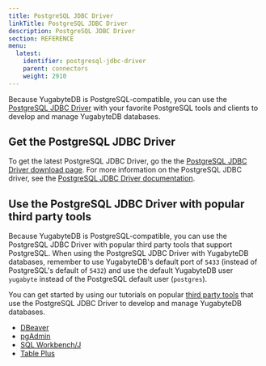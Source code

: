 ```yaml
---
title: PostgreSQL JDBC Driver
linkTitle: PostgreSQL JDBC Driver
description: PostgreSQL JDBC Driver
section: REFERENCE
menu:
  latest:
    identifier: postgresql-jdbc-driver
    parent: connectors
    weight: 2910
---
```


Because YugabyteDB is PostgreSQL-compatible, you can use the [PostgreSQL JDBC Driver](https://jdbc.postgresql.org/) with your favorite PostgreSQL tools and clients to develop and manage YugabyteDB databases.

## Get the PostgreSQL JDBC Driver

To get the latest PostgreSQL JDBC Driver, go the the [PostgreSQL JDBC Driver download page](https://jdbc.postgresql.org/download.html). For more information on the PostgreSQL JDBC driver, see the [PostgreSQL JDBC Driver documentation](https://jdbc.postgresql.org/documentation/documentation.html).

## Use the PostgreSQL JDBC Driver with popular third party tools

Because YugabyteDB is PostgreSQL-compatible, you can use the PostgreSQL JDBC Driver with popular third party tools that support PostgreSQL. When using the PostgreSQL JDBC Driver with YugabyteDB databases, remember to use YugabyteDB's default port of `5433` (instead of PostgreSQL's default of `5432`) and use the default YugabyteDB user `yugabyte` instead of the PostgreSQL default user (`postgres`).

You can get started by using our tutorials on popular [third party tools](../tools/) that use the PostgreSQL JDBC Driver to develop and manage YugabyteDB databases.

- [DBeaver](../tools/dbeaver/)
- [pgAdmin](../tools/pgadmin/)
- [SQL Workbench/J](../tools/sql-workbench/)
- [Table Plus](../tools/tableplus/)
